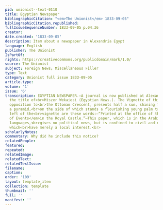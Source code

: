 ```yaml
---
pid: unionist--text-0110
title: Egyptian Newspaper
bibliographicCitation: "<em>The Unionist</em> 1833-09-05"
bibliographicCitation.republished: 
fullIssueSequenceNumber: 1833-09-05 p.04.36
creator: 
date.created: '1833-09-05'
description: Item about a newspaper in Alexandria Egypt
language: English
publisher: The Unionist
IsPartOf: 
rights: https://creativecommons.org/publicdomain/mark/1.0/
source: The Unionist
subject: Foreign News; Miscellaneous Filler
type: Text
category: Unionist full issue 1833-09-05
article.type: 
volume: '1'
issue: '6'
transcription: EGYPTIAN NEWSPAPER.—A journal is now published at Alexandria, under
  the title of<br>Miszer Wekaiesi (Egyptian News.). The Vignette of this paper, in
  opposition to<br>the Ottoman Crescent, presents half a sun, shining forth from behind
  a pyramid,<br>on the side of which stands a flourishing young palm tree. On the
  left of the<br>vignette are these words:—“Printed at the office of the<br><em>Divan
  of Events</em>in the Royal Castle.”—This paper, which is in the Arabic and Turkish
  languages,<br>gives no political news, but is confined to civil and military subjects,
  which<br>have merely a local interest.<br>
scholarlyNotes: 
commentary: Why did he include this notice?
relatedPeople: 
featured: 
repeated: 
relatedImage: 
relatedText: 
relatedTextIssue: 
filename: 
caption: 
order: '109'
layout: template_item
collection: template
thumbnail: ''
full: ''
manifest: ''
---
```

